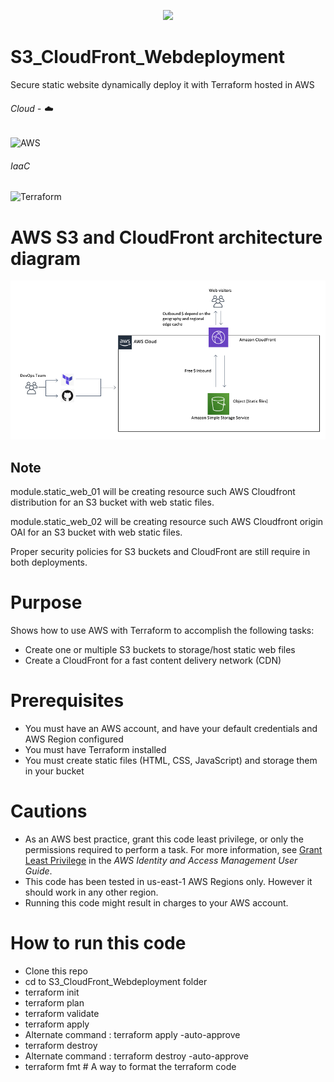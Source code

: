 <!-- retro visitor counter -->
<p align="center"> 
  <img src="https://profile-counter.glitch.me/ValAug/S3_CloudFront_Webdeployment/count.svg" />
</p>

# S3_CloudFront_Webdeployment
Secure static website dynamically deploy it with Terraform hosted in AWS

###### Cloud - :cloud:
![AWS](https://img.shields.io/badge/-AWS-000000?style=flat&logo=Amazon%20AWS&logoColor=FF9900)

###### IaaC
![Terraform](https://img.shields.io/badge/-Terraform-000000?style=flat&logo=Terraform)

# AWS S3 and CloudFront architecture diagram 

![alt text](https://github.com/ValAug/S3_CloudFront_Webdeployment/blob/master/CDN.png)

## Note

module.static_web_01 will be creating resource such AWS Cloudfront distribution for an S3 bucket with web static files.

module.static_web_02 will be creating resource such AWS Cloudfront origin OAI for an S3 bucket with web static files.

Proper security policies for S3 buckets and CloudFront are still require in both deployments.
# Purpose

Shows how to use AWS with Terraform to accomplish the following tasks:

* Create one or multiple S3 buckets to storage/host static web files 
* Create a CloudFront for a fast content delivery network (CDN)
# Prerequisites

* You must have an AWS account, and have your default credentials and AWS Region
  configured
* You must have Terraform installed
* You must create static files (HTML, CSS, JavaScript) and storage them in your bucket 
# Cautions

* As an AWS best practice, grant this code least privilege, or only the 
  permissions required to perform a task. For more information, see 
  [Grant Least Privilege](https://docs.aws.amazon.com/IAM/latest/UserGuide/best-practices.html#grant-least-privilege) 
  in the *AWS Identity and Access Management 
  User Guide*.
* This code has been tested in us-east-1 AWS Regions only. However it should work in any other region. 
* Running this code might result in charges to your AWS account.

# How to run this code
* Clone this repo
* cd to S3_CloudFront_Webdeployment folder
* terraform init
* terraform plan
* terraform validate
* terraform apply
* Alternate command : terraform apply -auto-approve
* terraform destroy
* Alternate command : terraform destroy -auto-approve
* terraform fmt # A way to format the terraform code
